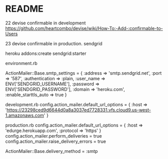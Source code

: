 # README

22 devise confirmable in development
https://github.com/heartcombo/devise/wiki/How-To:-Add-:confirmable-to-Users

23 devise confirmable in production. sendgrid

heroku addons:create sendgrid:starter

environment.rb

ActionMailer::Base.smtp_settings = {
  :address => 'smtp.sendgrid.net', 
  :port => '587', 
  :authentication => :plain, 
  :user_name => ENV['SENDGRID_USERNAME'], 
  :password => ENV['SENDGRID_PASSWORD'], 
  :domain => 'heroku.com', 
  :enable_starttls_auto => true 
}

development.rb
  config.action_mailer.default_url_options = { :host => 'https://23298ced9d6644d0a8a3037ed7728331.vfs.cloud9.us-west-1.amazonaws.com' }
  
production.rb
  config.action_mailer.default_url_options = { :host => 'edurge.herokuapp.com', :protocol => 'https' }
  config.action_mailer.perform_deliveries = true
  config.action_mailer.raise_delivery_errors = true

  ActionMailer::Base.delivery_method = :smtp
